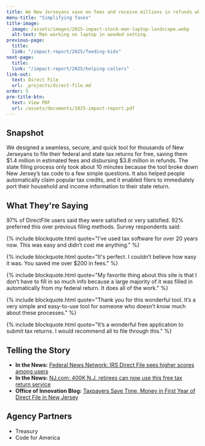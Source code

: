 ```yaml
---
title: We New Jerseyans save on fees and receive millions in refunds while filing taxes.
menu-title: "Simplifying Taxes"
title-image:
  image: /assets/images/2025-impact-stock-man-laptop-landscape.webp
  alt-text: Man working on laptop in wooded setting.
previous-page:
  title:
  link: "/impact-report/2025/feeding-kids"
next-page:
  title:
  link: "/impact-report/2025/helping-callers"
link-out:
  text: Direct File
  url: _projects/direct-file.md
order: 5
pre-title-btn:
  text: View PDF
  url: /assets/documents/2025-impact-report.pdf
---
```


## Snapshot

We designed a seamless, secure, and quick tool for thousands of New Jerseyans to file their federal and state tax returns for free, saving them $1.4 million in estimated fees and disbursing $3.8 million in refunds. The state filing process only took about 10 minutes because the tool broke down New Jersey’s tax code to a few simple questions. It also helped people automatically claim popular tax credits, and it enabled filers to immediately port their household and income information to their state return.

## What They're Saying

97% of DirectFile users said they were satisfied or very satisfied. 92% preferred this over previous filing methods. Survey respondents said:

{% include blockquote.html quote="I’ve used tax software for over 20 years now. This was easy and didn’t cost me anything." %}

{% include blockquote.html quote="It's perfect. I couldn’t believe how easy it was. You saved me over $200 in fees." %}

{% include blockquote.html quote="My favorite thing about this site is that I don’t have to fill in so much info because a large majority of it was filled in automatically from my federal return. It does all of the work." %}

{% include blockquote.html quote="Thank you for this wonderful tool. It’s a very simple and easy-to-use tool for someone who doesn’t know much about these processes." %}

{% include blockquote.html quote="It’s a wonderful free application to submit tax returns. I would recommend all to file through this." %}

## Telling the Story

- **In the News:** [Federal News Network: IRS Direct File sees higher scores among users](https://federalnewsnetwork.com/it-modernization/2025/05/irs-direct-file-sees-higher-scores-among-users-despite-a-push-to-shutter-it/)
- **In the News:** [NJ.com: 400K N.J. retirees can now use this free tax return service](https://www.nj.com/news/2025/03/400k-nj-retirees-can-now-use-this-free-tax-return-service.html)
- **Office of Innovation Blog:** [Taxpayers Save Time, Money in First Year of Direct File in New Jersey](https://innovation.nj.gov/blog/2025-05-08-directfile-recap/)

## Agency Partners

- Treasury
- Code for America
